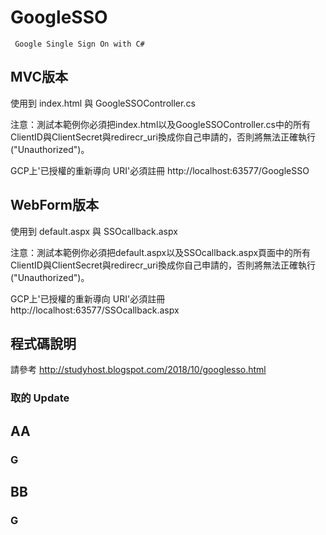 GoogleSSO
===

```
 Google Single Sign On with C#
```
## MVC版本
使用到 index.html 與 GoogleSSOController.cs

注意：測試本範例你必須把index.html以及GoogleSSOController.cs中的所有ClientID與ClientSecret與redirecr_uri換成你自己申請的，否則將無法正確執行("Unauthorized")。 

GCP上'已授權的重新導向 URI'必須註冊 
http://localhost:63577/GoogleSSO

## WebForm版本
使用到 default.aspx 與 SSOcallback.aspx

注意：測試本範例你必須把default.aspx以及SSOcallback.aspx頁面中的所有ClientID與ClientSecret與redirecr_uri換成你自己申請的，否則將無法正確執行("Unauthorized")。 

GCP上'已授權的重新導向 URI'必須註冊 
http://localhost:63577/SSOcallback.aspx


## 程式碼說明
請參考 http://studyhost.blogspot.com/2018/10/googlesso.html

### 取的 Update


## AA
 ### G
 













## BB

  ### G
